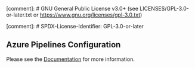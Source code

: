 
[comment]: # GNU General Public License v3.0+ (see LICENSES/GPL-3.0-or-later.txt or https://www.gnu.org/licenses/gpl-3.0.txt)

[comment]: # SPDX-License-Identifier: GPL-3.0-or-later

## Azure Pipelines Configuration

Please see the [Documentation](https://github.com/ansible/community/wiki/Testing:-Azure-Pipelines) for more information.
